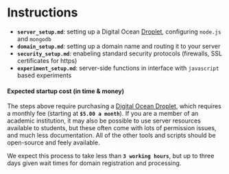 # Instructions

- **`server_setup.md`**: setting up a Digital Ocean [Droplet](https://www.digitalocean.com/docs/droplets/), configuring `node.js` and `mongodb`
- **`domain_setup.md`**: setting up a domain name and routing it to your server
- **`security_setup.md`**: enabeling standard security protocols (firewalls, SSL certificates for https)
- **`experiment_setup.md`**: server-side functions in interface with `javascript` based experiments


#### Expected startup cost (in time & money)

The steps above require purchasing a [Digital Ocean Droplet](https://www.digitalocean.com/products/linux-distribution/ubuntu/), which requires a monthly fee (starting at **`$5.00 a month`**). If you are a member of an academic institution, it may also be possible to use server resources available to students, but these often come with lots of permission issues, and much less documentation. All of the other tools and scripts should be open-source and feely available. 

We expect this process to take less than **`3 working hours`**, but up to three days given wait times for domain registration and processing.